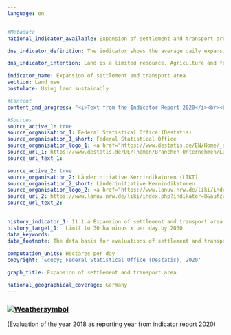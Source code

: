 ```yaml
---
language: en    


#Metadata    
national_indicator_available: Expansion of settlement and transport area    

dns_indicator_definition: The indicator shows the average daily expansion of the settlement and transport area.    

dns_indicator_intention: Land is a limited resource. Agriculture and forestry, settlement and transport, nature conservation, raw material extraction and energy generation compete for its use. The use of additional land for settlement and transport purposes is intended to be limited to below 30 hectares per day by 2030.    

indicator_name: Expansion of settlement and transport area    
section: Land use    
postulate: Using land sustainably    

#Content    
content_and_progress: "<i>Text from the Indicator Report 2020</i><br><br>The settlement and transport area should not be mistaken for sealed land. Settlement and transport includes the following types of land use: building and adjacent open area, commercial or industrial area (excluding exploitation area), transport area, recreation area and cemeteries. The indicator does not focus on sealed land, instead it also covers non-built-up and unsealed land such as gardens, yard areas and landscape surrounding transport infrastructure as well as open spaces such as parks and other green spaces, allotment gardens, garden land within towns, sports and leisure facilities, camp sites as well as cemeteries. According to calculations of the environmental-economic accounts of the Länder, the average sealed proportion of the settlement and transport area in the Länder is estimated at just over 45 % (2013).<br><br>The data source for the indicator is the area survey by type of actual use in the official land registers of the Länder. Changes in the methodology of the official land registers in previous years have increasingly resulted in the reclassification of land not caused by real changes of use. In order to partially offset the resulting distortion, a moving average is formed, in each case, from the four preceding years to enable the evaluation of the relevant development.<br><br>Regarding the area survey by type of actual use, a methodological change in the survey basis took place in 2016, so that the comparability of the data with previous years is limited from 2016 onwards. For this reason, the development of the indicator in 2016 is shown only as a four-year moving average.<br><br>Between 1992 and 2015, 8,761 km² of land were converted for use as settlement and transport area. As a result, the settlement and transport area expanded by 21.7 % compared to 1992; the settlement area by 29.7 % and transport area by 10.1 %.<br><br>In recent years, this increase in the amount of settlement and transport area has noticeably slowed down. In 2015, the four-year moving average for land used for the first time for settlement and transport purposes was 66 hectares per day, compared to 120 hectares per day at the start of the time series. If the average trend of the previous five years is maintained, the originally specified goal of 30 hectares per day, which is supposed to be reached by 2020, will be achieved in 2030. In 2016, the four-year moving average decreased further to a value of 62 hectares for newly occupied settlement and transport areas. <br><br>From 2005 to 2009, the development of the settlement area was temporarily dominated by high growth rates in the “recreation area, cemeteries” type of land use. The relevant extent does not reflect any real changes in the landscape and can be attributed, among other things, to the above-mentioned changes in the land register. In 2015, the recreation area and cemeteries accounted for 9.8 % of the settlement and transport area, with the increase in cemeteries being only marginal. From 2012 to 2014, the transport area increased considerably again, but declined in 2015.<br><br>In 2015, the settlement and transport area totalled 49,066 km² and accounted for 13.7 % of Germany’s total area. The largest type of land use in Germany is the agricultural area with 184,332 km² (51.6 %), followed by the wooded area with 109,515 km² (30.6 %). In the reference period from 1992 to 2015, the wooded area increased by 4,979 km², while the agricultural area decreased by 10,780 km². It can thus be assumed that the increase in the settlement and transport area was  primarily at the expense of agricultural areas."    

#Sources    
source_active_1: true
source_organisation_1: Federal Statistical Office (Destatis)
source_organisation_1_short: Federal Statistical Office
source_organisation_logo_1: <a href="https://www.destatis.de/EN/Home/_node.html"><img src="https://g205sdgs.github.io/sdg-indicators/public/logosEn/destatis.png" alt=" Federal Statistical Office" title="Click here to visit the homepage of the organization" /></a>
source_url_1: https://www.destatis.de/DE/Themen/Branchen-Unternehmen/Landwirtschaft-Forstwirtschaft-Fischerei/Flaechennutzung/_inhalt.html                        
source_url_text_1:                         

source_active_2: true
source_organisation_2: Länderinitiative Kernindikatoren (LIKI)
source_organisation_2_short: Länderinitiative Kernindikatoren
source_organisation_logo_2: <a href="https://www.lanuv.nrw.de/liki/index.php"><img src="https://g205sdgs.github.io/sdg-indicators/public/logosEn/liki.png" alt=" Länderinitiative Kernindikatoren" title="Click here to visit the homepage of the organization" /></a>
source_url_2: https://www.lanuv.nrw.de/liki/index.php?indikator=8&aufzu=4&mode=indi                        
source_url_text_2:                         
    

history_indicator_1: 11.1.a Expansion of settlement and transport area                    
history_target_1:  Limit to 30 ha minus x per day by 2030    
data_keywords:    
data_footnote: The data basis for evaluations of settlement and transport areas is the official area survey. From the 2016 reporting year onwards, it is based on the Official Real Estate Cadastre Information System (ALKIS). This affects the comparison with previous years and makes it more difficult to calculate changes. The settlement and transport area determined after the conversion contains largely the same types of use as before.    
    
computation_units: Hectares per day    
copyright: '&copy; Federal Statistical Office (Destatis), 2020'    

graph_title: Expansion of settlement and transport area    

national_geographical_coverage: Germany    
---    
```

<div>
  <div class="my-header">
    <h3>
      <a href="https://sustainabledevelopment-deutschland.github.io/en/status/"><img src="https://g205sdgs.github.io/sdg-indicators/public/Wettersymbole/Sonne.png" title="If the trend continues, the target value will be met or the difference between the target value and the current value will be less than 5&nbsp;%" alt="Weathersymbol" />
      </a>
    </h3>
  </div>
  <div class="my-header-note">
    <span>(Evaluation of the year 2018 as reporting year from indicator report 2020)</span>
  </div>
</div>